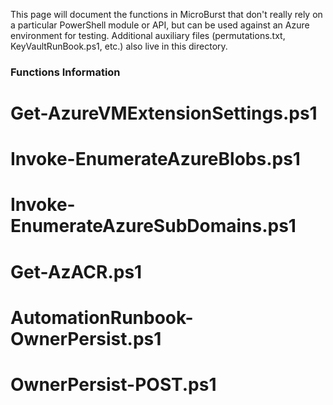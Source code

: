 This page will document the functions in MicroBurst that don't really rely on a particular PowerShell module or API, but can be used against an Azure environment for testing. Additional auxiliary files (permutations.txt, KeyVaultRunBook.ps1, etc.) also live in this directory.

### Functions Information
# Get-AzureVMExtensionSettings.ps1

# Invoke-EnumerateAzureBlobs.ps1

# Invoke-EnumerateAzureSubDomains.ps1

# Get-AzACR.ps1

# AutomationRunbook-OwnerPersist.ps1

# OwnerPersist-POST.ps1

